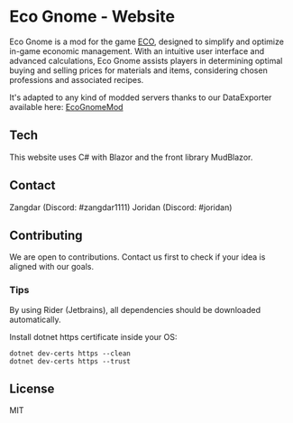﻿# Eco Gnome - Website


Eco Gnome is a mod for the game [ECO](https://play.eco/), 
designed to simplify and optimize in-game economic management.
With an intuitive user interface and advanced calculations, 
Eco Gnome assists players in determining optimal buying and selling prices for materials and items, 
considering chosen professions and associated recipes.

It's adapted to any kind of modded servers thanks to our DataExporter available here: [EcoGnomeMod](https://github.com/Eco-Gnome/eco-gnome-mod)

## Tech

This website uses C# with Blazor and the front library MudBlazor.

## Contact

Zangdar (Discord: #zangdar1111)
Joridan (Discord: #joridan)

## Contributing

We are open to contributions. Contact us first to check if your idea is aligned with our goals.

### Tips

By using Rider (Jetbrains), all dependencies should be downloaded automatically.

Install dotnet https certificate inside your OS:
```
dotnet dev-certs https --clean
dotnet dev-certs https --trust
```

## License
MIT

